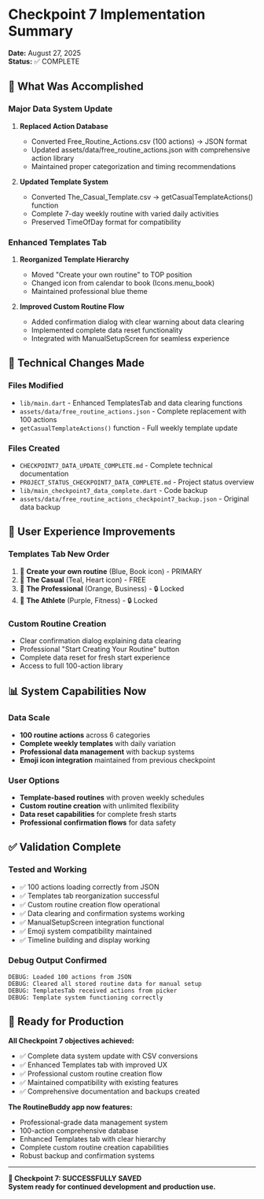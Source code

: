# Checkpoint 7 Implementation Summary

**Date:** August 27, 2025  
**Status:** ✅ COMPLETE  

## 🎯 What Was Accomplished

### Major Data System Update
1. **Replaced Action Database**
   - Converted Free_Routine_Actions.csv (100 actions) → JSON format
   - Updated assets/data/free_routine_actions.json with comprehensive action library
   - Maintained proper categorization and timing recommendations

2. **Updated Template System**  
   - Converted The_Casual_Template.csv → getCasualTemplateActions() function
   - Complete 7-day weekly routine with varied daily activities
   - Preserved TimeOfDay format for compatibility

### Enhanced Templates Tab
1. **Reorganized Template Hierarchy**
   - Moved "Create your own routine" to TOP position
   - Changed icon from calendar to book (Icons.menu_book)
   - Maintained professional blue theme

2. **Improved Custom Routine Flow**
   - Added confirmation dialog with clear warning about data clearing
   - Implemented complete data reset functionality
   - Integrated with ManualSetupScreen for seamless experience

## 🔧 Technical Changes Made

### Files Modified
- `lib/main.dart` - Enhanced TemplatesTab and data clearing functions
- `assets/data/free_routine_actions.json` - Complete replacement with 100 actions
- `getCasualTemplateActions()` function - Full weekly template update

### Files Created
- `CHECKPOINT7_DATA_UPDATE_COMPLETE.md` - Complete technical documentation
- `PROJECT_STATUS_CHECKPOINT7_DATA_COMPLETE.md` - Project status overview
- `lib/main_checkpoint7_data_complete.dart` - Code backup
- `assets/data/free_routine_actions_checkpoint7_backup.json` - Original data backup

## 🎨 User Experience Improvements

### Templates Tab New Order
1. 📖 **Create your own routine** (Blue, Book icon) - PRIMARY
2. 🩷 **The Casual** (Teal, Heart icon) - FREE
3. 🧡 **The Professional** (Orange, Business) - 🔒 Locked
4. 💜 **The Athlete** (Purple, Fitness) - 🔒 Locked

### Custom Routine Creation
- Clear confirmation dialog explaining data clearing
- Professional "Start Creating Your Routine" button
- Complete data reset for fresh start experience
- Access to full 100-action library

## 📊 System Capabilities Now

### Data Scale
- **100 routine actions** across 6 categories
- **Complete weekly templates** with daily variation
- **Professional data management** with backup systems
- **Emoji icon integration** maintained from previous checkpoint

### User Options
- **Template-based routines** with proven weekly schedules
- **Custom routine creation** with unlimited flexibility  
- **Data reset capabilities** for complete fresh starts
- **Professional confirmation flows** for data safety

## ✅ Validation Complete

### Tested and Working
- ✅ 100 actions loading correctly from JSON
- ✅ Templates tab reorganization successful  
- ✅ Custom routine creation flow operational
- ✅ Data clearing and confirmation systems working
- ✅ ManualSetupScreen integration functional
- ✅ Emoji system compatibility maintained
- ✅ Timeline building and display working

### Debug Output Confirmed
```
DEBUG: Loaded 100 actions from JSON
DEBUG: Cleared all stored routine data for manual setup  
DEBUG: TemplatesTab received actions from picker
DEBUG: Template system functioning correctly
```

## 🚀 Ready for Production

**All Checkpoint 7 objectives achieved:**
- ✅ Complete data system update with CSV conversions
- ✅ Enhanced Templates tab with improved UX
- ✅ Professional custom routine creation flow
- ✅ Maintained compatibility with existing features
- ✅ Comprehensive documentation and backups created

**The RoutineBuddy app now features:**
- Professional-grade data management system
- 100-action comprehensive database
- Enhanced Templates tab with clear hierarchy
- Complete custom routine creation capabilities
- Robust backup and confirmation systems

---

**🎉 Checkpoint 7: SUCCESSFULLY SAVED**  
**System ready for continued development and production use.**
